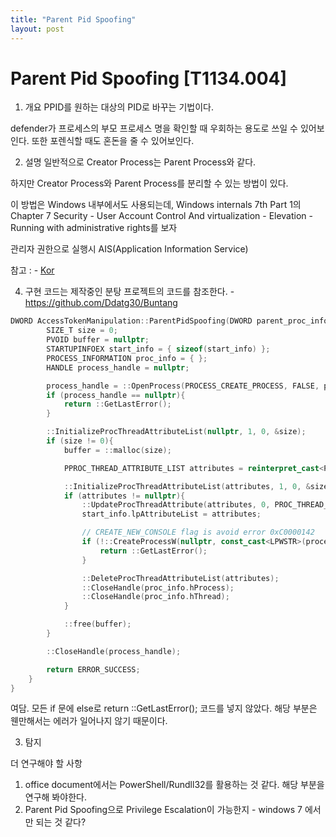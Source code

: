 ```yaml
---
title: "Parent Pid Spoofing"
layout: post
---
```


# Parent Pid Spoofing [T1134.004]

1. 개요
PPID를 원하는 대상의 PID로 바꾸는 기법이다.

defender가 프로세스의 부모 프로세스 명을 확인할 때 우회하는 용도로 쓰일 수 있어보인다. 
또한 포렌식할 때도 혼돈을 줄 수 있어보인다.



2. 설명
일반적으로 Creator Process는 Parent Process와 같다.

하지만 Creator Process와 Parent Process를 분리할 수 있는 방법이 있다.

이 방법은 Windows 내부에서도 사용되는데,
Windows internals 7th Part 1의 Chapter 7 Security - User Account Control And virtualization - Elevation - Running with administrative rights를 보자

관리자 권한으로 실행시 AIS(Application Information Service)


참고 :  - [Kor](/tmp/windows/Tracing/ETW/Windows_Kernel_Trace/Process/kor.md) 

4. 구현
코드는 제작중인 분탕 프로젝트의 코드를 참조한다. - https://github.com/Ddatg30/Buntang

```cpp
DWORD AccessTokenManipulation::ParentPidSpoofing(DWORD parent_proc_infod, const std::wstring& process_path){
		SIZE_T size = 0;
		PVOID buffer = nullptr;
		STARTUPINFOEX start_info = { sizeof(start_info) };
		PROCESS_INFORMATION proc_info = { };
		HANDLE process_handle = nullptr;

		process_handle = ::OpenProcess(PROCESS_CREATE_PROCESS, FALSE, parent_proc_infod);
		if (process_handle == nullptr){
			return ::GetLastError();
		}

		::InitializeProcThreadAttributeList(nullptr, 1, 0, &size);
		if (size != 0){
			buffer = ::malloc(size);

			PPROC_THREAD_ATTRIBUTE_LIST attributes = reinterpret_cast<PPROC_THREAD_ATTRIBUTE_LIST>(buffer);

			::InitializeProcThreadAttributeList(attributes, 1, 0, &size);
			if (attributes != nullptr){
				::UpdateProcThreadAttribute(attributes, 0, PROC_THREAD_ATTRIBUTE_PARENT_PROCESS, &process_handle, sizeof(process_handle), nullptr, nullptr);
				start_info.lpAttributeList = attributes;

				// CREATE_NEW_CONSOLE flag is avoid error 0xC0000142 
				if (!::CreateProcessW(nullptr, const_cast<LPWSTR>(process_path.data()), nullptr, nullptr, FALSE, CREATE_NEW_CONSOLE | EXTENDED_STARTUPINFO_PRESENT, nullptr, nullptr, reinterpret_cast<STARTUPINFO*>(&start_info), &proc_info)){
					return ::GetLastError();
				}

				::DeleteProcThreadAttributeList(attributes);
				::CloseHandle(proc_info.hProcess);
				::CloseHandle(proc_info.hThread);
			}

			::free(buffer);
		}

		::CloseHandle(process_handle);

		return ERROR_SUCCESS;
	}
}
```

여담.
모든 if 문에 else로 return ::GetLastError(); 코드를 넣지 않았다.
해당 부분은 웬만해서는 에러가 일어나지 않기 때문이다.

3. 탐지




더 연구해야 할 사항
1. office document에서는 PowerShell/Rundll32를 활용하는 것 같다. 해당 부분을 연구해 봐야한다.
2. Parent Pid Spoofing으로 Privilege Escalation이 가능한지 - windows 7 에서만 되는 것 같다?


